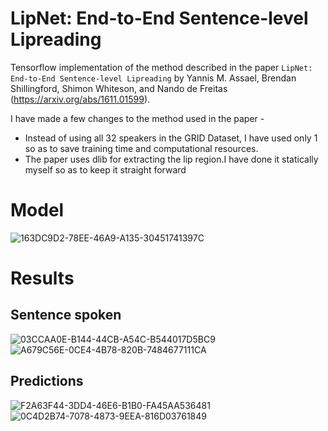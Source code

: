 # LipNet: End-to-End Sentence-level Lipreading
Tensorflow implementation of the method described in the paper `LipNet: End-to-End Sentence-level Lipreading` by Yannis M. Assael, Brendan Shillingford, Shimon Whiteson, and Nando de Freitas (https://arxiv.org/abs/1611.01599).

I have made a few changes to the method used in the paper -

- Instead of using all 32 speakers in the GRID Dataset, I have used only 1 so as to save training time and computational resources.
- The paper uses dlib for extracting the lip region.I have done it statically myself so as to keep it straight forward

# Model 

![163DC9D2-78EE-46A9-A135-30451741397C](https://github.com/MayankPalan2004/LipNet/assets/144169682/a40d1dd7-13b6-4646-971b-684baf66e7e9)

# Results

##  Sentence spoken
![03CCAA0E-B144-44CB-A54C-B544017D5BC9](https://github.com/MayankPalan2004/LipNet/assets/144169682/b6829a85-38ff-40b3-89e2-607c4d212ca2)
![A679C56E-0CE4-4B78-820B-7484677111CA](https://github.com/MayankPalan2004/LipNet/assets/144169682/24a4ebad-c5aa-4d7e-81b9-c832a3f39976)

## Predictions
![F2A63F44-3DD4-46E6-B1B0-FA45AA536481](https://github.com/MayankPalan2004/LipNet/assets/144169682/383c0d8f-e8e6-4214-ac4a-f645af39925a)
![0C4D2B74-7078-4873-9EEA-816D03761849](https://github.com/MayankPalan2004/LipNet/assets/144169682/b2311aaf-0047-4f7f-bd1f-923c11420520)

